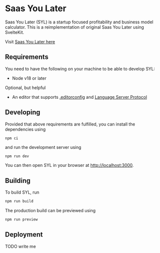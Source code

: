 # Saas You Later

Saas You Later (SYL) is a startup focused profitability and business model
calculator. This is a reimplementation of original Saas You Later using
SvelteKit.

Visit [Saas You Later here](https://www.saasyoulater.com)

## Requirements

You need to have the following on your machine to be able to develop SYL:

- Node v18 or later

Optional, but helpful

- An editor that supports [.editorconfig](https://editorconfig.org/) and
  [Language Server
  Protocol](https://en.wikipedia.org/wiki/Language_Server_Protocol)

## Developing

Provided that above requirements are fulfilled, you can install the
dependencies using

```bash
npm ci
```

and run the development server using

```
npm run dev
```

You can then open SYL in your browser at
[http://localhost:3000](http://localhost:3000).

## Building

To build SYL, run

```bash
npm run build
```

The production build can be previewed using

```bash
npm run preview
```

## Deployment

TODO write me
